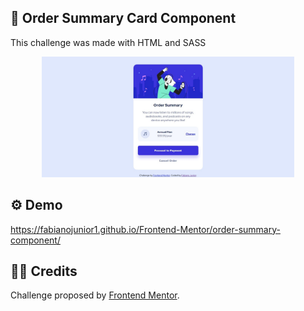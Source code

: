 ## 💼 Order Summary Card Component

<p>This challenge was made with HTML and SASS</p>

<div align="center"><img src="https://github.com/fabianojunior1/Frontend-Mentor/blob/main/order-summary-component/images/order-summary-component.jpg" width="80%"></div>

## ⚙ Demo 
https://fabianojunior1.github.io/Frontend-Mentor/order-summary-component/

## 🤝🏻 Credits 
<p>Challenge proposed by <a href="https://www.frontendmentor.io/challenges/order-summary-component-QlPmajDUj">Frontend Mentor</a>.</p>
